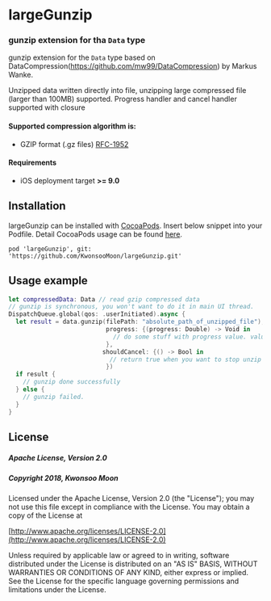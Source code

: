 # largeGunzip
### gunzip extension for tha `Data` type

gunzip extension for the `Data` type based on DataCompression(https://github.com/mw99/DataCompression) by Markus Wanke.

Unzipped data written directly into file, unzipping large compressed file (larger than 100MB) supported.
Progress handler and cancel handler supported with closure


#### Supported compression algorithm is:

* GZIP format (.gz files) [RFC-1952](https://www.ietf.org/rfc/rfc1952.txt)

#### Requirements
 * iOS deployment target **>= 9.0**

## Installation
largeGunzip can be installed with [CocoaPods](https://cocoapods.org). 
Insert below snippet into your Podfile. Detail CocoaPods usage can be found [here](https://guides.cocoapods.org/using/getting-started.html).
```
pod 'largeGunzip', git: 'https://github.com/KwonsooMoon/largeGunzip.git'
```
 
## Usage example
```swift
let compressedData: Data // read gzip compressed data
// gunzip is synchronous, you won't want to do it in main UI thread.
DispatchQueue.global(qos: .userInitiated).async {
  let result = data.gunzip(filePath: "absolute_path_of_unzipped_file"),
                           progress: {(progress: Double) -> Void in
                             // do some stuff with progress value. value is between 0.0 ~ 1.0
                           },
                          shouldCancel: {() -> Bool in
                            // return true when you want to stop unzip execution
                           })
  if result {
    // gunzip done successfully
  } else {
    // gunzip failed.
  }
}
```

## License


##### Apache License, Version 2.0

##### Copyright 2018, Kwonsoo Moon

Licensed under the Apache License, Version 2.0 (the "License"); you may not use this file except in compliance with the License. You may obtain a copy of the License at

[http://www.apache.org/licenses/LICENSE-2.0](http://www.apache.org/licenses/LICENSE-2.0)

Unless required by applicable law or agreed to in writing, software distributed under the License is distributed on an "AS IS" BASIS, WITHOUT WARRANTIES OR CONDITIONS OF ANY KIND, either express or implied. See the License for the specific language governing permissions and limitations under the License.
